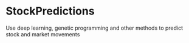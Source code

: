 # StockPredictions
Use deep learning, genetic programming and other methods to predict stock and market movements
